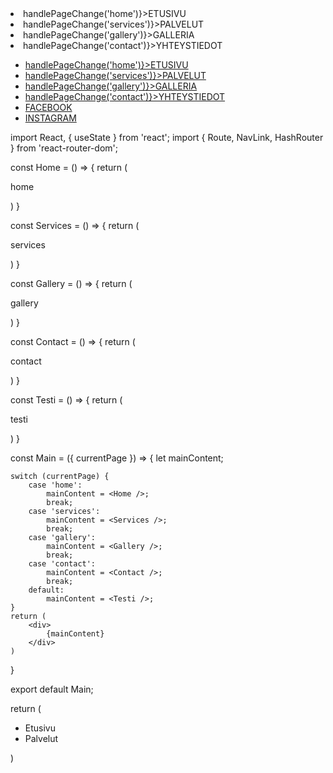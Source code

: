 <li onClick={() => handlePageChange('home')}>ETUSIVU</li>
                    <li onClick={() => handlePageChange('services')}>PALVELUT</li>
                    <li onClick={() => handlePageChange('gallery')}>GALLERIA</li>
                    <li onClick={() => handlePageChange('contact')}>YHTEYSTIEDOT</li>
                    <nav>
                <ul>
                    <li><a href="#" onClick={() => handlePageChange('home')}>ETUSIVU</a></li>
                    <li><a href="#" onClick={() => handlePageChange('services')}>PALVELUT</a></li>
                    <li><a href="#" onClick={() => handlePageChange('gallery')}>GALLERIA</a></li>
                    <li><a href="#" onClick={() => handlePageChange('contact')}>YHTEYSTIEDOT</a></li>
                    <li><a href='https://www.facebook.com/CarFixoulainen/' target='_blanck' rel="noopener noreferrer">FACEBOOK</a></li>
                    <li><a href='https://www.instagram.com/carfix_oulainen/' target='_blanck' rel="noopener noreferrer">INSTAGRAM</a></li>
                </ul>
            </nav>
import React, { useState } from 'react';
import {
    Route,
    NavLink,
    HashRouter
} from 'react-router-dom';


const Home = () => {
    return (
        <div>
            <p>home</p>
        </div>
    )
}

const Services = () => {
    return (
        <div>
            <p>services</p>
        </div>
    )
}

const Gallery = () => {
    return (
        <div>
            <p>gallery</p>
        </div>
    )
}

const Contact = () => {
    return (
        <div>
            <p>contact</p>
        </div>
    )
}

const Testi = () => {
    return (
        <div>
            <p>testi</p>
        </div>
    )
}

const Main = ({ currentPage }) => {
    let mainContent;

    switch (currentPage) {
        case 'home':
            mainContent = <Home />;
            break;
        case 'services':
            mainContent = <Services />;
            break;
        case 'gallery':
            mainContent = <Gallery />;
            break;
        case 'contact':
            mainContent = <Contact />;
            break;
        default:
            mainContent = <Testi />;
    }
    return (
        <div>
            {mainContent}
        </div>
    )
}

export default Main;


 return (
        <div className='navbar'>
            <HashRouter>
                <div>
                    <ul>
                        <li><NavLink to='/'>Etusivu</NavLink></li>
                        <li><NavLink to='/services'>Palvelut</NavLink></li>
                    </ul>
                    <div className='main'>
                        <Route path='/' Component={Home} />
                        <Route path='/services' Component={Services} />
                    </div>
                </div>
            </HashRouter>
        </div>
    )